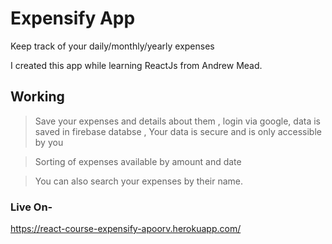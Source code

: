 <!-- # Git Commands

git init - Create a new git repo
git status - View the changes to your project code
git add - Add files to staging area
git commit - Create a new commit with files from staging area
git log - View recent commits -->

# Expensify App

Keep track of your daily/monthly/yearly expenses

I created this app while learning ReactJs from Andrew Mead.

## Working

> Save your expenses and details about them , login via google, data is saved in firebase databse , Your data is secure and is only accessible by you

> Sorting of expenses available by amount and date

>You can also search your expenses by their name.

### Live On-
https://react-course-expensify-apoorv.herokuapp.com/

